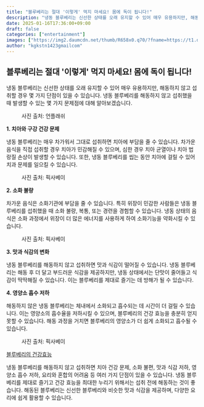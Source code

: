 ```yaml
---
title: "블루베리는 절대 '이렇게' 먹지 마세요! 몸에 독이 됩니다!"
description: "냉동 블루베리는 신선한 상태를 오래 유지할 수 있어 매우 유용하지만, 해동하지 않고 섭취할 경우 몇 가지 단점이 있을 수 있습니다. 냉동 블루베리를 해동하지 않고 섭취했을 때 발생할 수 있는 몇 가지 문제점에 대해 알아보겠습니다."
date: 2025-01-16T17:36:00+09:00
draft: false
categories: ["entertainment"]
images: ["https://img2.daumcdn.net/thumb/R658x0.q70/?fname=https://t1.daumcdn.net/news/202412/02/starpick/20241202110411067cmjr.jpg", "https://img2.daumcdn.net/thumb/R658x0.q70/?fname=https://t1.daumcdn.net/news/202412/02/starpick/20241202110411339ygfv.jpg", "https://img4.daumcdn.net/thumb/R658x0.q70/?fname=https://t1.daumcdn.net/news/202412/02/starpick/20241202110411518wdik.jpg", "https://img4.daumcdn.net/thumb/R658x0.q70/?fname=https://t1.daumcdn.net/news/202412/02/starpick/20241202110411773ebof.jpg"]
author: "kgkstn1423gmailcom"
---
```


<h2 >블루베리는 절대 '이렇게' 먹지 마세요! 몸에 독이 됩니다!</h2> <p>냉동 블루베리는 신선한 상태를 오래 유지할 수 있어 매우 유용하지만, 해동하지 않고 섭취할 경우 몇 가지 단점이 있을 수 있습니다. 냉동 블루베리를 해동하지 않고 섭취했을 때 발생할 수 있는 몇 가지 문제점에 대해 알아보겠습니다.</p> <figure ><img src="https://img2.daumcdn.net/thumb/R658x0.q70/?fname=https://t1.daumcdn.net/news/202412/02/starpick/20241202110411067cmjr.jpg" alt=""/><figcaption >사진 출처: 언플래쉬</figcaption></figure> <p><strong>1. 치아와 구강 건강 문제</strong></p> <p>냉동 블루베리는 매우 차가워서 그대로 섭취하면 치아에 부담을 줄 수 있습니다. 차가운 음식을 직접 섭취할 경우 치아가 민감해질 수 있으며, 심한 경우 치아 균열이나 치아 법랑질 손상이 발생할 수 있습니다. 또한, 냉동 블루베리를 씹는 동안 치아에 걸릴 수 있어 치과 문제를 일으킬 수 있습니다.</p> <figure ><img src="https://img2.daumcdn.net/thumb/R658x0.q70/?fname=https://t1.daumcdn.net/news/202412/02/starpick/20241202110411339ygfv.jpg" alt=""/><figcaption >사진 출처: 픽사베이</figcaption></figure> <p><strong>2. 소화 불량</strong></p> <p>차가운 음식은 소화기관에 부담을 줄 수 있습니다. 특히 위장이 민감한 사람들은 냉동 블루베리를 섭취했을 때 소화 불량, 복통, 또는 경련을 경험할 수 있습니다. 냉동 상태의 음식은 소화 과정에서 위장이 더 많은 에너지를 사용하게 하여 소화기능을 약화시킬 수 있습니다.</p> <figure ><img src="https://img4.daumcdn.net/thumb/R658x0.q70/?fname=https://t1.daumcdn.net/news/202412/02/starpick/20241202110411518wdik.jpg" alt=""/><figcaption >사진 출처: 픽사베이</figcaption></figure> <p><strong>3. 맛과 식감의 변화</strong></p> <p>냉동 블루베리를 해동하지 않고 섭취하면 맛과 식감이 떨어질 수 있습니다. 냉동 블루베리는 해동 후 더 달고 부드러운 식감을 제공하지만, 냉동 상태에서는 단맛이 줄어들고 식감이 딱딱해질 수 있습니다. 이는 블루베리를 제대로 즐기는 데 방해가 될 수 있습니다.</p> <p><strong>4. 영양소 흡수 저하</strong></p> <p>해동하지 않은 냉동 블루베리는 체내에서 소화되고 흡수되는 데 시간이 더 걸릴 수 있습니다. 이는 영양소의 흡수율을 저하시킬 수 있으며, 블루베리의 건강 효능을 충분히 얻지 못할 수 있습니다. 해동 과정을 거치면 블루베리의 영양소가 더 쉽게 소화되고 흡수될 수 있습니다.</p> <figure ><img src="https://img4.daumcdn.net/thumb/R658x0.q70/?fname=https://t1.daumcdn.net/news/202412/02/starpick/20241202110411773ebof.jpg" alt=""/><figcaption >사진 출처: 픽사베이</figcaption></figure> <p><a href="https://v.daum.net/v/Ktgv6wo9ou" target="_blank" rel="noreferrer noopener">블루베리의 건강효능</a></p> <p>냉동 블루베리를 해동하지 않고 섭취하면 치아 건강 문제, 소화 불편, 맛과 식감 저하, 영양소 흡수 저하, 요리와 혼합의 어려움 등 여러 가지 단점이 있을 수 있습니다. 냉동 블루베리를 제대로 즐기고 건강 효능을 최대한 누리기 위해서는 섭취 전에 해동하는 것이 좋습니다. 해동된 블루베리는 신선한 블루베리와 비슷한 맛과 식감을 제공하며, 다양한 요리에 쉽게 활용할 수 있습니다.</p>